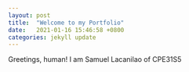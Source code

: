 ```yaml
---
layout: post
title:  "Welcome to my Portfolio"
date:   2021-01-16 15:46:58 +0800
categories: jekyll update
---
```

Greetings, human!
                I am Samuel Lacanilao of CPE31S5
